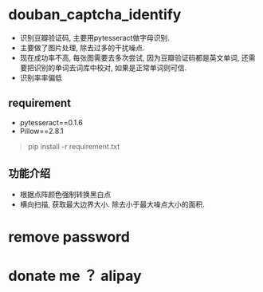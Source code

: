 # douban_captcha_identify

* 识别豆瓣验证码, 主要用pytesseract做字母识别.
* 主要做了图片处理, 除去过多的干扰噪点.
* 现在成功率不高, 每张图需要去多次尝试, 因为豆瓣验证码都是英文单词, 还需要把识别的单词去词库中校对, 如果是正常单词则可信.
* 识别率率偏低


## requirement
* pytesseract==0.1.6
* Pillow==2.8.1

> pip install -r requirement.txt

## 功能介绍
* 根据点阵颜色强制转换黑白点
* 横向扫描, 获取最大边界大小. 除去小于最大噪点大小的面积.

# remove password
# donate me ？ alipay
